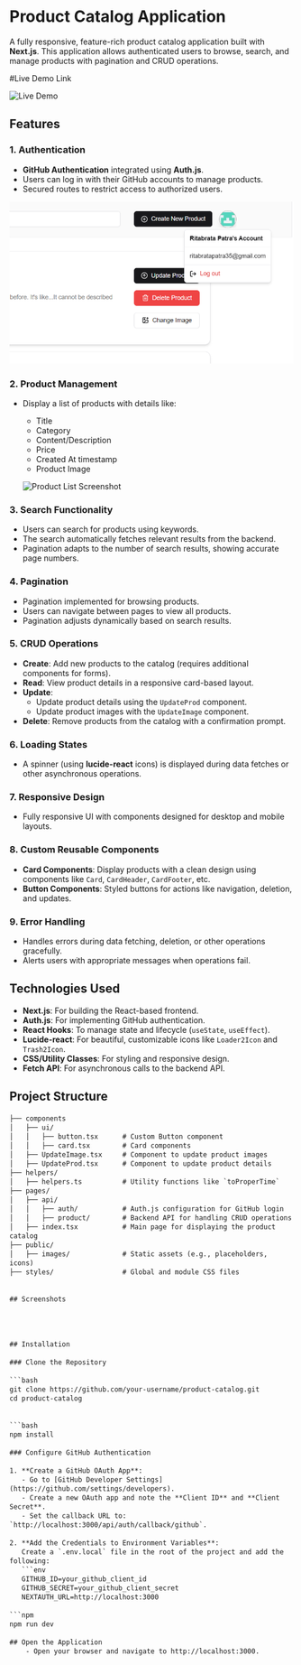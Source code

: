 # Product Catalog Application  

A fully responsive, feature-rich product catalog application built with **Next.js**. This application allows authenticated users to browse, search, and manage products with pagination and CRUD operations.  

#Live Demo Link

![Live Demo](https://productcatalog-pc.vercel.app/)

## Features  

### 1. Authentication  
- **GitHub Authentication** integrated using **Auth.js**.  
- Users can log in with their GitHub accounts to manage products.  
- Secured routes to restrict access to authorized users.  

![Auth Screenshot](public\auth-ss.png "User Logon Example")

### 2. Product Management  
- Display a list of products with details like:  
  - Title  
  - Category  
  - Content/Description  
  - Price  
  - Created At timestamp  
  - Product Image  

  ![Product List Screenshot](https://via.placeholder.com/800x400 "Product List Example") 

### 3. Search Functionality  
- Users can search for products using keywords.  
- The search automatically fetches relevant results from the backend.  
- Pagination adapts to the number of search results, showing accurate page numbers.  

### 4. Pagination  
- Pagination implemented for browsing products.  
- Users can navigate between pages to view all products.  
- Pagination adjusts dynamically based on search results.  

### 5. CRUD Operations  
- **Create**: Add new products to the catalog (requires additional components for forms).  
- **Read**: View product details in a responsive card-based layout.  
- **Update**:  
  - Update product details using the `UpdateProd` component.  
  - Update product images with the `UpdateImage` component.  
- **Delete**: Remove products from the catalog with a confirmation prompt.  

### 6. Loading States  
- A spinner (using **lucide-react** icons) is displayed during data fetches or other asynchronous operations.  

### 7. Responsive Design  
- Fully responsive UI with components designed for desktop and mobile layouts.  

### 8. Custom Reusable Components  
- **Card Components**: Display products with a clean design using components like `Card`, `CardHeader`, `CardFooter`, etc.  
- **Button Components**: Styled buttons for actions like navigation, deletion, and updates.  

### 9. Error Handling  
- Handles errors during data fetching, deletion, or other operations gracefully.  
- Alerts users with appropriate messages when operations fail.  

## Technologies Used  

- **Next.js**: For building the React-based frontend.  
- **Auth.js**: For implementing GitHub authentication.  
- **React Hooks**: To manage state and lifecycle (`useState`, `useEffect`).  
- **Lucide-react**: For beautiful, customizable icons like `Loader2Icon` and `Trash2Icon`.  
- **CSS/Utility Classes**: For styling and responsive design.  
- **Fetch API**: For asynchronous calls to the backend API.  

## Project Structure  

```plaintext
├── components  
│   ├── ui/  
│   │   ├── button.tsx      # Custom Button component  
│   │   ├── card.tsx        # Card components  
│   ├── UpdateImage.tsx     # Component to update product images  
│   ├── UpdateProd.tsx      # Component to update product details  
├── helpers/  
│   ├── helpers.ts          # Utility functions like `toProperTime`  
├── pages/  
│   ├── api/  
│   │   ├── auth/           # Auth.js configuration for GitHub login  
│   │   ├── product/        # Backend API for handling CRUD operations  
│   ├── index.tsx           # Main page for displaying the product catalog  
├── public/  
│   ├── images/             # Static assets (e.g., placeholders, icons)  
├── styles/                 # Global and module CSS files  


## Screenshots




## Installation  

### Clone the Repository  

```bash
git clone https://github.com/your-username/product-catalog.git  
cd product-catalog  


```bash
npm install

### Configure GitHub Authentication  

1. **Create a GitHub OAuth App**:  
   - Go to [GitHub Developer Settings](https://github.com/settings/developers).  
   - Create a new OAuth app and note the **Client ID** and **Client Secret**.  
   - Set the callback URL to: `http://localhost:3000/api/auth/callback/github`.  

2. **Add the Credentials to Environment Variables**:  
   Create a `.env.local` file in the root of the project and add the following:  
   ```env
   GITHUB_ID=your_github_client_id  
   GITHUB_SECRET=your_github_client_secret  
   NEXTAUTH_URL=http://localhost:3000  

```npm
npm run dev

## Open the Application 
    - Open your browser and navigate to http://localhost:3000.

